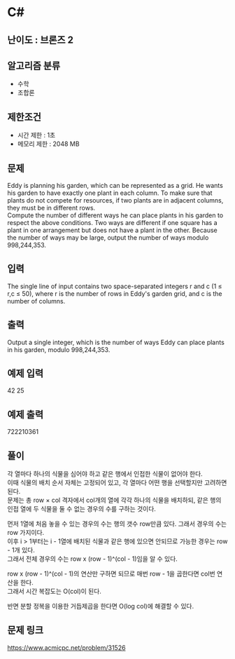 # C#

## 난이도 : 브론즈 2

## 알고리즘 분류
  - 수학
  - 조합론

## 제한조건
  - 시간 제한 : 1초
  - 메모리 제한 : 2048 MB

## 문제
Eddy is planning his garden, which can be represented as a grid. He wants his garden to have exactly one plant in each column. To make sure that plants do not compete for resources, if two plants are in adjacent columns, they must be in different rows.<br/>
Compute the number of different ways he can place plants in his garden to respect the above conditions. Two ways are different if one square has a plant in one arrangement but does not have a plant in the other. Because the number of ways may be large, output the number of ways modulo 998,244,353.<br/>


## 입력
The single line of input contains two space-separated integers r and c (1 ≤ r,c ≤ 50), where r is the number of rows in Eddy's garden grid, and c is the number of columns.<br/>


## 출력
Output a single integer, which is the number of ways Eddy can place plants in his garden, modulo 998,244,353.<br/>


## 예제 입력
42 25<br/>

## 예제 출력
722210361<br/>


## 풀이
각 열마다 하나의 식물을 심어야 하고 같은 행에서 인접한 식물이 없어야 한다.<br/>
이때 식물의 배치 순서 자체는 고정되어 있고, 각 열마다 어떤 행을 선택할지만 고려하면 된다.<br/>
문제는 총 row × col 격자에서 col개의 열에 각각 하나의 식물을 배치하되, 같은 행의 인접 열에 두 식물을 둘 수 없는 경우의 수를 구하는 것이다.<br/>


먼저 1열에 처음 놓을 수 있는 경우의 수는 행의 갯수 row만큼 있다. 그래서 경우의 수는 row 가지이다.<br/>
이후 i > 1부터는 i - 1열에 배치된 식물과 같은 행에 있으면 안되므로 가능한 경우는 row - 1개 있다.<br/>
그래서 전체 경우의 수는 row x (row - 1)^(col - 1)임을 알 수 있다.<br/>


row x (row - 1)^(col - 1)의 연산만 구하면 되므로 매번 row - 1을 곱한다면 col번 연산을 한다.<br/>
그래서 시간 복잡도는 O(col)이 된다.<br/>


반면 분할 정복을 이용한 거듭제곱을 한다면 O(log col)에 해결할 수 있다.<br/>


## 문제 링크
https://www.acmicpc.net/problem/31526